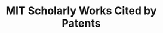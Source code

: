 ---
layout: default
description: MIT Scholarly Works Cited by Patents 1950-2018
record_creation_timestamp: 11/18/2020 17:20:46
shortname: mit_scholarly_citations
title: MIT Scholarly Works Cited by Patents
url: https://lens-public.s3-us-west-2.amazonaws.com/sloan/scholarly/201932/mit_scholarly_cited_by_patents.zip
uuid: 265a814e-a4a5-4302-9cc0-0f78cf1c70fc
---